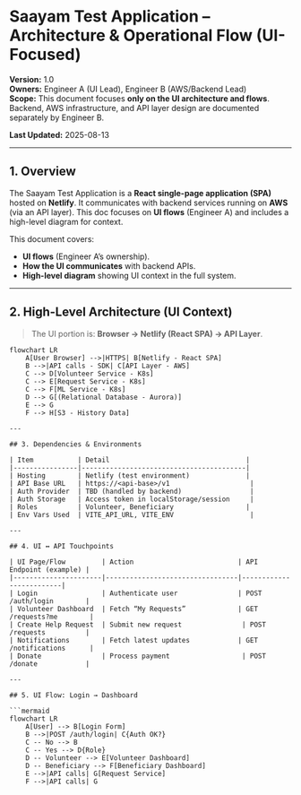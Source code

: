 # Saayam Test Application – Architecture & Operational Flow (UI-Focused)

**Version:** 1.0  
**Owners:** Engineer A (UI Lead), Engineer B (AWS/Backend Lead)  
**Scope:** This document focuses **only on the UI architecture and flows**. Backend, AWS infrastructure, and API layer design are documented separately by Engineer B.  

**Last Updated:** 2025-08-13  

---

## 1. Overview
The Saayam Test Application is a **React single-page application (SPA)** hosted on **Netlify**. It communicates with backend services running on **AWS** (via an API layer). This doc focuses on **UI flows** (Engineer A) and includes a high-level diagram for context.

This document covers:
- **UI flows** (Engineer A’s ownership).
- **How the UI communicates** with backend APIs.
- **High-level diagram** showing UI context in the full system.

---

## 2. High-Level Architecture (UI Context)
> The UI portion is: **Browser → Netlify (React SPA) → API Layer**.

```mermaid
flowchart LR
    A[User Browser] -->|HTTPS| B[Netlify - React SPA]
    B -->|API calls - SDK| C[API Layer - AWS]
    C --> D[Volunteer Service - K8s]
    C --> E[Request Service - K8s]
    C --> F[ML Service - K8s]
    D --> G[(Relational Database - Aurora)]
    E --> G
    F --> H[S3 - History Data]

---

## 3. Dependencies & Environments

| Item           | Detail                                  |
|----------------|-----------------------------------------|
| Hosting        | Netlify (test environment)              |
| API Base URL   | https://<api-base>/v1                    |
| Auth Provider  | TBD (handled by backend)                 |
| Auth Storage   | Access token in localStorage/session     |
| Roles          | Volunteer, Beneficiary                  |
| Env Vars Used  | VITE_API_URL, VITE_ENV                   |

---

## 4. UI ↔ API Touchpoints

| UI Page/Flow         | Action                          | API Endpoint (example) |
|----------------------|---------------------------------|-------------------------|
| Login                | Authenticate user               | POST /auth/login        |
| Volunteer Dashboard  | Fetch “My Requests”             | GET /requests?me        |
| Create Help Request  | Submit new request               | POST /requests          |
| Notifications        | Fetch latest updates            | GET /notifications      |
| Donate               | Process payment                  | POST /donate            |

---

## 5. UI Flow: Login → Dashboard

```mermaid
flowchart LR
    A[User] --> B[Login Form]
    B -->|POST /auth/login| C{Auth OK?}
    C -- No --> B
    C -- Yes --> D{Role}
    D -- Volunteer --> E[Volunteer Dashboard]
    D -- Beneficiary --> F[Beneficiary Dashboard]
    E -->|API calls| G[Request Service]
    F -->|API calls| G

